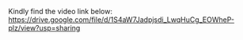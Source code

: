 Kindly find the video link below:
https://drive.google.com/file/d/1S4aW7Jadpjsdi_LwqHuCg_EOWheP-plz/view?usp=sharing
